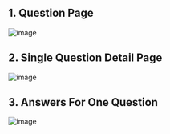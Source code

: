 
## 1. Question Page

![image](https://user-images.githubusercontent.com/49548213/220278537-c64dc0dd-f258-4546-8198-db8c4aae7517.png)

## 2. Single Question Detail Page

![image](https://user-images.githubusercontent.com/49548213/220278672-810ab626-5ff7-437d-ad32-47e9a7f34867.png)

## 3. Answers For One Question

![image](https://user-images.githubusercontent.com/49548213/220278920-57fdc757-0b51-4977-9657-a7394f08b9a2.png)
